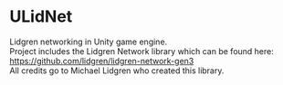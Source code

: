 # ULidNet

Lidgren networking in Unity game engine.<br>
Project includes the Lidgren Network library which can be found here:<br>
https://github.com/lidgren/lidgren-network-gen3<br>
All credits go to Michael Lidgren who created this library.<br>
